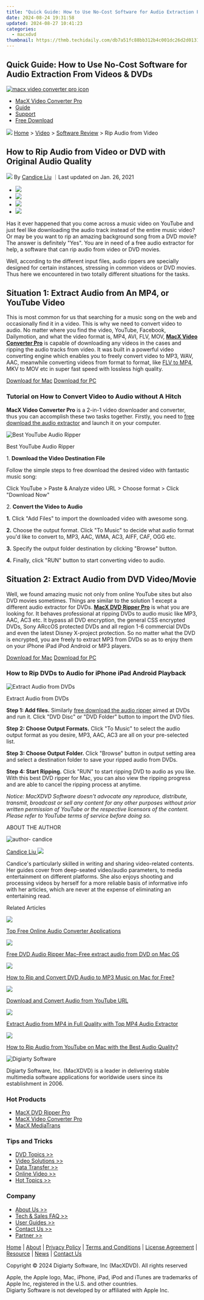 ```yaml
---
title: "Quick Guide: How to Use No-Cost Software for Audio Extraction From Videos & DVDs"
date: 2024-08-24 19:31:58
updated: 2024-08-27 10:41:23
categories:
  - macxdvd
thumbnail: https://thmb.techidaily.com/db7a51fc88bb312b4c001dc26d2d013159de6bfbef053f36ef148640b15c567b.jpg
---
```


## Quick Guide: How to Use No-Cost Software for Audio Extraction From Videos & DVDs

[![macx video converter pro icon](https://www.macxdvd.com/mac-dvd-video-converter-how-to/../image-style/new-seo/icon11.png)](https://tools.techidaily.com/macxdvd/products/)

* [MacX Video Converter Pro](https://tools.techidaily.com/macxdvd/products/)
* [Guide](https://tools.techidaily.com/macxdvd/products/)
* [Support](https://tools.techidaily.com/macxdvd/products/)
* [Free Download](https://tools.techidaily.com/macxdvd/products/)



![](https://www.macxdvd.com/mac-dvd-video-converter-how-to/../image-style/new-seo/icon7.png) [Home](https://tools.techidaily.com/macxdvd/products/) \> [Video](https://tools.techidaily.com/macxdvd/products/) \> [Software Review](https://tools.techidaily.com/macxdvd/products/) \> Rip Audio from Video

## How to Rip Audio from Video or DVD with Original Audio Quality



![](https://www.macxdvd.com/mac-dvd-video-converter-how-to/../image-style/new-seo/icon6.png) By [Candice Liu](https://tools.techidaily.com/macxdvd/products/) ｜Last updated on Jan. 26, 2021

* [![](https://www.macxdvd.com/mac-dvd-video-converter-how-to/../image-style/new-seo/share-fa.jpg)](https://www.facebook.com/sharer/sharer.php?u=https://www.macxdvd.com/mac-dvd-video-converter-how-to/rip-audio-from-video.htm)
* [![](https://www.macxdvd.com/mac-dvd-video-converter-how-to/../image-style/new-seo/share-tw.jpg)](https://twitter.com/intent/tweet?url=https://www.macxdvd.com/mac-dvd-video-converter-how-to/rip-audio-from-video.htm)
* [![](https://www.macxdvd.com/mac-dvd-video-converter-how-to/../image-style/new-seo/share-email.jpg)](https://www.macxdvd.com/mac-dvd-video-converter-how-to/mailto:info@example.com?&subject=&body=https://www.macxdvd.com/mac-dvd-video-converter-how-to/rip-audio-from-video.htm)
* [![](https://www.macxdvd.com/mac-dvd-video-converter-how-to/../image-style/new-seo/share-in.jpg)](https://www.linkedin.com/shareArticle?mini=true&url=https://www.macxdvd.com/mac-dvd-video-converter-how-to/rip-audio-from-video.htm&title=&summary=https://www.macxdvd.com/mac-dvd-video-converter-how-to/rip-audio-from-video.htm&source=)

Has it ever happened that you come across a music video on YouTube and just feel like downloading the audio track instead of the entire music video? Or may be you want to rip an amazing background song from a DVD movie? The answer is definitely "Yes". You are in need of a free audio extractor for help, a software that can rip audio from video or DVD movies. 

Well, according to the different input files, audio rippers are specially designed for certain instances, stressing in common videos or DVD movies. Thus here we encountered in two totally different situations for the tasks.

## Situation 1: Extract Audio from An MP4, or YouTube Video

This is most common for us that searching for a music song on the web and occasionally find it in a video. This is why we need to convert video to audio. No matter where you find the video, YouTube, Facebook, Dailymotion, and what the video format is, MP4, AVI, FLV, MOV, [**MacX Video Converter Pro**](https://tools.techidaily.com/macxdvd/products/) is capable of downloading any videos in the cases and ripping the audio tracks from video. It was built in a powerful video converting engine which enables you to freely convert video to MP3, WAV, AAC, meanwhile converting videos from format to format, like [FLV to MP4](https://tools.techidaily.com/macxdvd/products/), MKV to MOV etc in super fast speed with lossless high quality. 

[Download for Mac](https://tools.techidaily.com/macxdvd/products/) [Download for PC](https://tools.techidaily.com/macxdvd/products/) 

### Tutorial on How to Convert Video to Audio without A Hitch 

**MacX Video Converter Pro** is a 2-in-1 video downloader and converter, thus you can accomplish these two tasks together. Firstly, you need to [free download the audio extractor](https://tools.techidaily.com/macxdvd/products/) and launch it on your computer. 

![Best YouTube Audio Ripper](https://www.macxdvd.com/mac-dvd-video-converter-how-to/article-image/wz-mvcp-071601.png) 

Best YouTube Audio Ripper

1\. **Download the Video Destination File**

Follow the simple steps to free download the desired video with fantastic music song:

Click YouTube > Paste & Analyze video URL > Choose format > Click "Download Now"

2\. **Convert the Video to Audio**

**1.** Click "Add Files" to import the downloaded video with awesome song. 

**2.** Choose the output format. Click "To Music" to decide what audio format you'd like to convert to, MP3, AAC, WMA, AC3, AIFF, CAF, OGG etc. 

**3.** Specify the output folder destination by clicking "Browse" button. 

**4.** Finally, click "RUN" button to start converting video to audio. 

## Situation 2: Extract Audio from DVD Video/Movie

Well, we found amazing music not only from online YouTube sites but also DVD movies sometimes. Things are similar to the solution 1 except a different audio extractor for DVDs. [**MacX DVD Ripper Pro**](https://tools.techidaily.com/macxdvd/products/) is what you are looking for. It behaves professional at ripping DVDs to audio music like MP3, AAC, AC3 etc. It bypass all DVD encryption, the general CSS encrypted DVDs, Sony ARccOS protected DVDs and all region 1-6 commercial DVDs and even the latest Disney X-project protection. So no matter what the DVD is encrypted, you are freely to extract MP3 from DVDs so as to enjoy them on your iPhone iPad iPod Android or MP3 players.

[Download for Mac](https://tools.techidaily.com/macxdvd/products/) [Download for PC](https://tools.techidaily.com/macxdvd/products/) 

### How to Rip DVDs to Audio for iPhone iPad Android Playback

![Extract Audio from DVDs](https://www.macxdvd.com/mac-dvd-video-converter-how-to/article-image/convert-video-to-audio.jpg) 

Extract Audio from DVDs

**Step 1: Add files.** Similarly [free download the audio ripper](https://tools.techidaily.com/macxdvd/products/) aimed at DVDs and run it. Click "DVD Disc" or "DVD Folder" button to import the DVD files.

**Step 2: Choose Output Formats.** Click "To Music" to select the audio output format as you desire, MP3, AAC, AC3 are all on your pre-selected list. 

**Step 3: Choose Output Folder.** Click "Browse" button in output setting area and select a destination folder to save your ripped audio from DVDs.

**Step 4: Start Ripping.** Click "RUN" to start ripping DVD to audio as you like. With this best DVD ripper for Mac, you can also view the ripping progress and are able to cancel the ripping process at anytime.

_Notice: MacXDVD Software doesn't advocate any reproduce, distribute, transmit, broadcast or sell any content for any other purposes without prior written permission of YouTube or the respective licensors of the content. Please refer to YouTube terms of service before doing so._

ABOUT THE AUTHOR

![author- candice](https://www.macxdvd.com/mac-dvd-video-converter-how-to/../image-style/new-seo/candice.png) 

[Candice Liu ![](https://www.macxdvd.com/mac-dvd-video-converter-how-to/../image-style/new-seo/share-in1.jpg)](https://www.linkedin.com/in/candice-liu-444483a3/) 

Candice's particularly skilled in writing and sharing video-related contents. Her guides cover from deep-seated video/audio parameters, to media entertainment on different platforms. She also enjoys shooting and processing videos by herself for a more reliable basis of informative info with her articles, which are never at the expense of eliminating an entertaining read.



Related Articles

![](https://www.macxdvd.com/mac-dvd-video-converter-how-to/../image-style/new-seo/pic7.jpg)

[Top Free Online Audio Converter Applications](https://tools.techidaily.com/macxdvd/products/) 

![](https://www.macxdvd.com/mac-dvd-video-converter-how-to/../image-style/new-seo/pic6.jpg)

[Free DVD Audio Ripper Mac–Free extract audio from DVD on Mac OS](https://tools.techidaily.com/macxdvd/products/) 

![](https://www.macxdvd.com/mac-dvd-video-converter-how-to/../image-style/new-seo/pic5.jpg)

[How to Rip and Convert DVD Audio to MP3 Music on Mac for Free?](https://tools.techidaily.com/macxdvd/products/) 

![](https://www.macxdvd.com/mac-dvd-video-converter-how-to/../image-style/new-seo/pic4.jpg)

[Download and Convert Audio from YouTube URL](https://tools.techidaily.com/macxdvd/products/) 

![](https://www.macxdvd.com/mac-dvd-video-converter-how-to/../image-style/new-seo/pic3.jpg)

[Extract Audio from MP4 in Full Quality with Top MP4 Audio Extractor](https://tools.techidaily.com/macxdvd/products/) 

![](https://www.macxdvd.com/mac-dvd-video-converter-how-to/../image-style/new-seo/pic2.jpg)

[How to Rip Audio from YouTube on Mac with the Best Audio Quality?](https://tools.techidaily.com/macxdvd/products/) 



![Digiarty Software](https://www.macxdvd.com/mac-dvd-video-converter-how-to/../icon/logo.png) 

Digiarty Software, Inc. (MacXDVD) is a leader in delivering stable multimedia software applications for worldwide users since its establishment in 2006.

### Hot Products

* [MacX DVD Ripper Pro](https://tools.techidaily.com/macxdvd/products/)
* [MacX Video Converter Pro](https://tools.techidaily.com/macxdvd/products/)
* [MacX MediaTrans](https://tools.techidaily.com/macxdvd/products/)

### Tips and Tricks

* [DVD Topics >>](https://tools.techidaily.com/macxdvd/products/)
* [Video Solutions >>](https://tools.techidaily.com/macxdvd/products/)
* [Data Transfer >>](https://tools.techidaily.com/macxdvd/products/)
* [Online Video >>](https://tools.techidaily.com/macxdvd/products/)
* [Hot Topics >>](https://tools.techidaily.com/macxdvd/products/)

### Company

* [About Us >>](https://tools.techidaily.com/macxdvd/products/)
* [Tech & Sales FAQ >>](https://tools.techidaily.com/macxdvd/products/)
* [User Guides >>](https://tools.techidaily.com/macxdvd/products/)
* [Contact Us >>](https://tools.techidaily.com/macxdvd/products/)
* [Partner >>](https://tools.techidaily.com/macxdvd/products/)



[Home](https://tools.techidaily.com/macxdvd/products/) | [About](https://tools.techidaily.com/macxdvd/products/) | [Privacy Policy](https://tools.techidaily.com/macxdvd/products/) | [Terms and Conditions](https://tools.techidaily.com/macxdvd/products/) | [License Agreement](https://tools.techidaily.com/macxdvd/products/) | [Resource](https://tools.techidaily.com/macxdvd/products/) | [News](https://tools.techidaily.com/macxdvd/products/) | [Contact Us](https://tools.techidaily.com/macxdvd/products/)

Copyright © 2024 Digiarty Software, Inc (MacXDVD). All rights reserved

Apple, the Apple logo, Mac, iPhone, iPad, iPod and iTunes are trademarks of Apple Inc, registered in the U.S. and other countries.  
Digiarty Software is not developed by or affiliated with Apple Inc.

<ins class="adsbygoogle"
     style="display:block"
     data-ad-format="autorelaxed"
     data-ad-client="ca-pub-7571918770474297"
     data-ad-slot="1223367746"></ins>



<ins class="adsbygoogle"
     style="display:block"
     data-ad-client="ca-pub-7571918770474297"
     data-ad-slot="8358498916"
     data-ad-format="auto"
     data-full-width-responsive="true"></ins>
